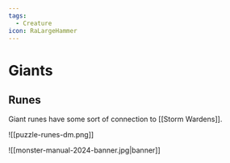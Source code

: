 ```yaml
---
tags:
  - Creature
icon: RaLargeHammer
---
```


# Giants

## Runes

Giant runes have some sort of connection to [[Storm Wardens]].

![[puzzle-runes-dm.png]]

![[monster-manual-2024-banner.jpg|banner]]
